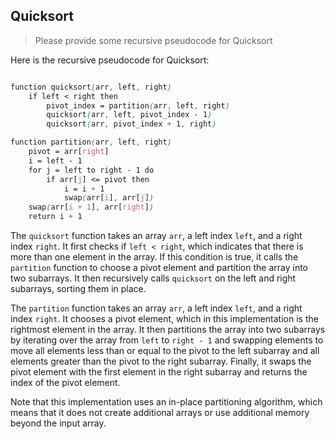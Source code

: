 ## Quicksort 


> Please provide some recursive pseudocode for Quicksort

Here is the recursive pseudocode for Quicksort:

```css

function quicksort(arr, left, right)
    if left < right then
        pivot_index = partition(arr, left, right)
        quicksort(arr, left, pivot_index - 1)
        quicksort(arr, pivot_index + 1, right)

function partition(arr, left, right)
    pivot = arr[right]
    i = left - 1
    for j = left to right - 1 do
        if arr[j] <= pivot then
            i = i + 1
            swap(arr[i], arr[j])
    swap(arr[i + 1], arr[right])
    return i + 1
```



The `quicksort` function takes an array `arr`, a left index `left`, and a right index `right`. It first checks if `left < right`, which indicates that there is more than one element in the array. If this condition is true, it calls the `partition` function to choose a pivot element and partition the array into two subarrays. It then recursively calls `quicksort` on the left and right subarrays, sorting them in place.

The `partition` function takes an array `arr`, a left index `left`, and a right index `right`. It chooses a pivot element, which in this implementation is the rightmost element in the array. It then partitions the array into two subarrays by iterating over the array from `left` to `right - 1` and swapping elements to move all elements less than or equal to the pivot to the left subarray and all elements greater than the pivot to the right subarray. Finally, it swaps the pivot element with the first element in the right subarray and returns the index of the pivot element.

Note that this implementation uses an in-place partitioning algorithm, which means that it does not create additional arrays or use additional memory beyond the input array.
